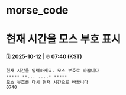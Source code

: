 # morse_code
# 현재 시간을 모스 부호 표시
<!-- MORSE_TIME_START -->
🗓️ **2025-10-12** | ⏰ **07:40 (KST)**

```
현재 시간을 입력하세요. 모스 부호로 바꿉니다
----- --... ....- -----
모스 부호를 다시 현재 시간으로 바꿉니다
0740
```
<!-- MORSE_TIME_END -->
